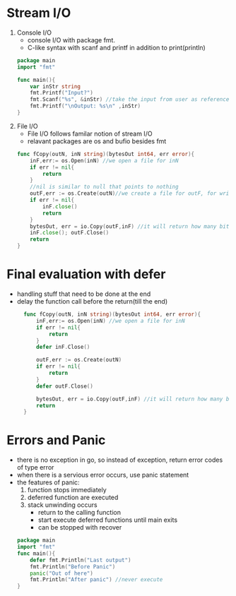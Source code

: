 # Stream I/O 
1. Console I/O
    - console I/O with package fmt.
    - C-like syntax with scanf and printf in addition to print(println)
    ```go
    package main
    import "fmt"

    func main(){
        var inStr string
        fmt.Printf("Input?")
        fmt.Scanf("%s", &inStr) //take the input from user as reference, inStr is the value
        fmt.Printf("\nOutput: %s\n" ,inStr)
    }
    ```
2. File I/O
    - File I/O follows familar notion of stream I/O
    - relavant packages are os and bufio besides fmt
    ```go
    func fCopy(outN, inN string)(bytesOut int64, err error){
        inF,err:= os.Open(inN) //we open a file for inN
        if err != nil{
            return
        }
        //nil is similar to null that points to nothing
        outF,err := os.Create(outN)//we create a file for outF, for write
        if err != nil{
            inF.close()
            return
        }
        bytesOut, err = io.Copy(outF,inF) //it will return how many bit that the file use
        inF.close(); outF.Close()
        return
    }
    ```


# Final evaluation with defer
- handling stuff that need to be done at the end
- delay the function call before the return(till the end)
  ```go
    func fCopy(outN, inN string)(bytesOut int64, err error){
        inF,err:= os.Open(inN) //we open a file for inN
        if err != nil{
            return
        }
        defer inF.Close()

        outF,err := os.Create(outN)
        if err != nil{
            return
        }
        defer outF.Close()

        bytesOut, err = io.Copy(outF,inF) //it will return how many bit that the file use
        return
    }
    ```
# Errors and Panic
- there is no exception in go, so instead of exception, return error codes of type error
- when there is a servious error occurs, use panic statement
- the features of panic:
    1. function stops immediately
    2. deferred function are executed
    3. stack unwinding occurs
        - return to the calling function
        - start execute deferred functions until main exits
        - can be stopped with recover
    ```go
    package main
    import "fmt"
    func main(){
        defer fmt.Println("Last output")
        fmt.Println("Before Panic")
        panic("Out of here")
        fmt.Println("After panic") //never execute
    }
    ```
